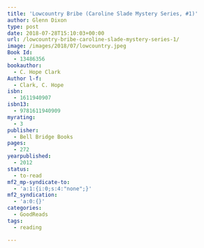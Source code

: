 ```yaml
---
title: 'Lowcountry Bribe (Caroline Slade Mystery Series, #1)'
author: Glenn Dixon
type: post
date: 2018-07-28T15:10:03+00:00
url: /lowcountry-bribe-caroline-slade-mystery-series-1/
image: /images/2018/07/lowcountry.jpeg
Book Id:
  - 13486356
bookauthor:
  - C. Hope Clark
Author l-f:
  - Clark, C. Hope
isbn:
  - 1611940907
isbn13:
  - 9781611940909
myrating:
  - 3
publisher:
  - Bell Bridge Books
pages:
  - 272
yearpublished:
  - 2012
status:
  - to-read
mf2_mp-syndicate-to:
  - 'a:1:{i:0;s:4:"none";}'
mf2_syndication:
  - 'a:0:{}'
categories:
  - GoodReads
tags:
  - reading

---
```

